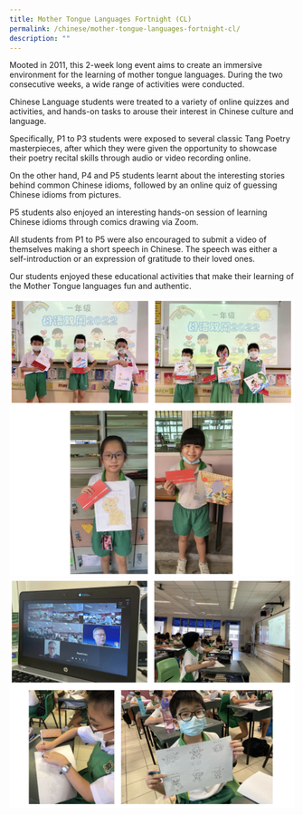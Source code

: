 ```yaml
---
title: Mother Tongue Languages Fortnight (CL)
permalink: /chinese/mother-tongue-languages-fortnight-cl/
description: ""
---
```

Mooted in 2011, this 2-week long event aims to create an immersive environment for the learning of mother tongue languages. During the two consecutive weeks, a wide range of activities were conducted.

  

Chinese Language students were treated to a variety of online quizzes and activities, and hands-on tasks to arouse their interest in Chinese culture and language.

  

Specifically, P1 to P3 students were exposed to several classic Tang Poetry masterpieces, after which they were given the opportunity to showcase their poetry recital skills through audio or video recording online.

  

On the other hand, P4 and P5 students learnt about the interesting stories behind common Chinese idioms, followed by an online quiz of guessing Chinese idioms from pictures.

  

P5 students also enjoyed an interesting hands-on session of learning Chinese idioms through comics drawing via Zoom.

  

All students from P1 to P5 were also encouraged to submit a video of themselves making a short speech in Chinese. The speech was either a self-introduction or an expression of gratitude to their loved ones.

  

Our students enjoyed these educational activities that make their learning of the Mother Tongue languages fun and authentic.

![](/images/fortnight.png)
![](/images/fortnight2.png)